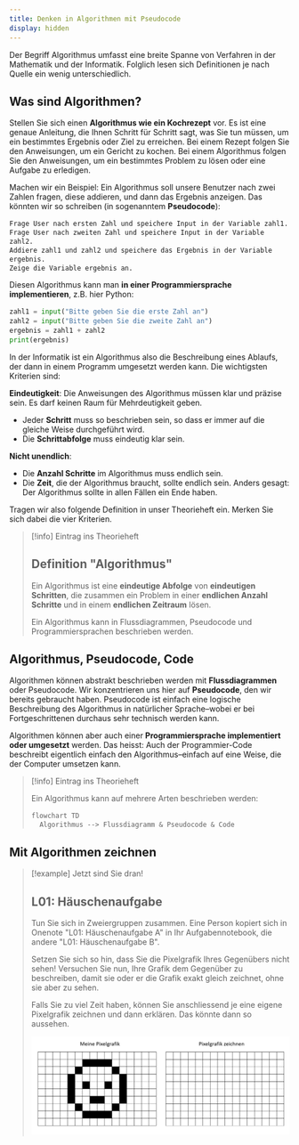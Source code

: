 ```yaml
---
title: Denken in Algorithmen mit Pseudocode
display: hidden
---
```

Der Begriff Algorithmus umfasst eine breite Spanne von Verfahren in der Mathematik und der Informatik. Folglich lesen sich Definitionen je nach Quelle ein wenig unterschiedlich.
## Was sind Algorithmen?

Stellen Sie sich einen **Algorithmus wie ein Kochrezept** vor. Es ist eine genaue Anleitung, die Ihnen Schritt für Schritt sagt, was Sie tun müssen, um ein bestimmtes Ergebnis oder Ziel zu erreichen. Bei einem Rezept folgen Sie den Anweisungen, um ein Gericht zu kochen. Bei einem Algorithmus folgen Sie den Anweisungen, um ein bestimmtes Problem zu lösen oder eine Aufgabe zu erledigen.

Machen wir ein Beispiel: Ein Algorithmus soll unsere Benutzer nach zwei Zahlen fragen, diese addieren, und dann das Ergebnis anzeigen. Das könnten wir so schreiben (in sogenanntem **Pseudocode**):

```
Frage User nach ersten Zahl und speichere Input in der Variable zahl1.
Frage User nach zweiten Zahl und speichere Input in der Variable zahl2.
Addiere zahl1 und zahl2 und speichere das Ergebnis in der Variable ergebnis.
Zeige die Variable ergebnis an.
```

Diesen Algorithmus kann man **in einer Programmiersprache implementieren**, z.B. hier Python:

```python
zahl1 = input("Bitte geben Sie die erste Zahl an")
zahl2 = input("Bitte geben Sie die zweite Zahl an")
ergebnis = zahl1 + zahl2
print(ergebnis)
```

In der Informatik ist ein Algorithmus also die Beschreibung eines Ablaufs, der dann in einem Programm umgesetzt werden kann. Die wichtigsten Kriterien sind:

**Eindeutigkeit**: Die Anweisungen des Algorithmus müssen klar und präzise sein. Es darf keinen Raum für Mehrdeutigkeit geben.
- Jeder **Schritt** muss so beschrieben sein, so dass er immer auf die gleiche Weise durchgeführt wird.
- Die **Schrittabfolge** muss eindeutig klar sein.

**Nicht unendlich**: 
- Die **Anzahl Schritte** im Algorithmus muss endlich sein.
- Die **Zeit**, die der Algorithmus braucht, sollte endlich sein. Anders gesagt: Der Algorithmus sollte in allen Fällen ein Ende haben.

Tragen wir also folgende Definition in unser Theorieheft ein. Merken Sie sich dabei die vier Kriterien.

> [!info] Eintrag ins Theorieheft
> 
> ## Definition "Algorithmus"
> Ein Algorithmus ist eine **eindeutige Abfolge** von **eindeutigen Schritten**, die zusammen ein Problem in einer **endlichen Anzahl Schritte** und in einem **endlichen Zeitraum** lösen.
> 
> Ein Algorithmus kann in Flussdiagrammen, Pseudocode und Programmiersprachen beschrieben werden.

## Algorithmus, Pseudocode, Code

Algorithmen können abstrakt beschrieben werden mit **Flussdiagrammen** oder Pseudocode. Wir konzentrieren uns hier auf **Pseudocode**, den wir bereits gebraucht haben. Pseudocode ist einfach eine logische Beschreibung des Algorithmus in natürlicher Sprache–wobei er bei Fortgeschrittenen durchaus sehr technisch werden kann.

Algorithmen können aber auch einer **Programmiersprache implementiert oder umgesetzt** werden. Das heisst: Auch der Programmier-Code beschreibt eigentlich einfach den Algorithmus–einfach auf eine Weise, die der Computer umsetzen kann.

> [!info] Eintrag ins Theorieheft
> 
> Ein Algorithmus kann auf mehrere Arten beschrieben werden:
> ```mermaid
> flowchart TD
> 	Algorithmus --> Flussdiagramm & Pseudocode & Code
> ```

## Mit Algorithmen zeichnen

> [!example] Jetzt sind Sie dran!
> 
> ## L01: Häuschenaufgabe
> 
> Tun Sie sich in Zweiergruppen zusammen. Eine Person kopiert sich in Onenote "L01: Häuschenaufgabe A" in Ihr Aufgabennotebook, die andere "L01: Häuschenaufgabe B". 
> 
> Setzen Sie sich so hin, dass Sie die Pixelgrafik Ihres Gegenübers nicht sehen! Versuchen Sie nun, Ihre Grafik dem Gegenüber zu beschreiben, damit sie oder er die Grafik exakt gleich zeichnet, ohne sie aber zu sehen.
> 
> Falls Sie zu viel Zeit haben, können Sie anschliessend je eine eigene Pixelgrafik zeichnen und dann erklären. Das könnte dann so aussehen.
> 
> ![Pasted image 20230815060449](./attachments/Pasted-image-20230815060449.png)
